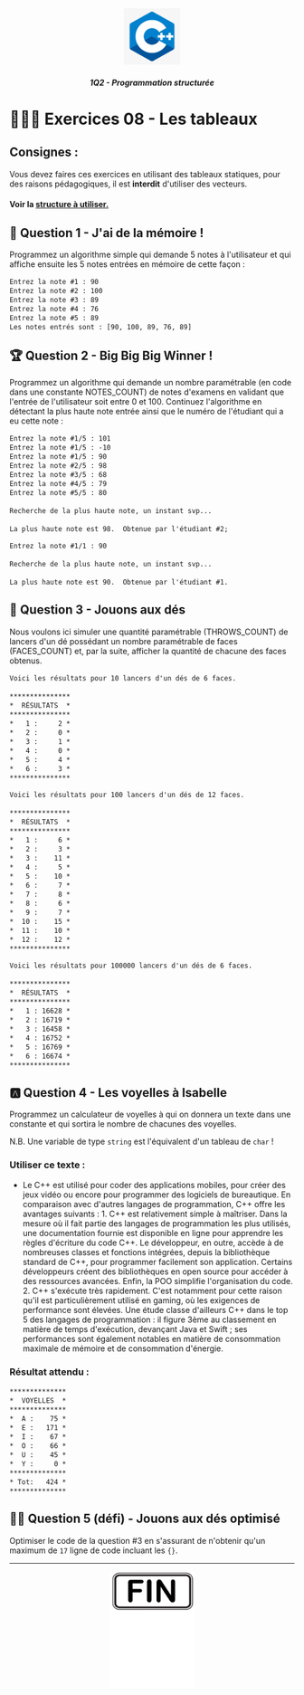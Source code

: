 <p align="Center"><img src="../_includes//logo.jpg" alt="drawing" width="100"/></p>
<h5 align="Center">1Q2 - Programmation structurée</h5>

# 🏋🏻‍♂️ Exercices 08 - Les tableaux
## Consignes :
Vous devez faires ces exercices en utilisant des tableaux statiques, pour des raisons pédagogiques, il est **interdit** d'utiliser des vecteurs.
#### Voir la [structure à utiliser.](../_includes/_rules.md)

## 📝 Question 1 - J'ai de la mémoire !
Programmez un algorithme simple qui demande 5 notes à l'utilisateur et qui affiche ensuite les 5 notes entrées en mémoire de cette façon :
```plaintext
Entrez la note #1 : 90
Entrez la note #2 : 100
Entrez la note #3 : 89
Entrez la note #4 : 76
Entrez la note #5 : 89
Les notes entrés sont : [90, 100, 89, 76, 89]
```

## 🏆 Question 2 - Big Big Big Winner !
Programmez un algorithme qui demande un nombre paramétrable (en code dans une constante NOTES_COUNT) de notes d'examens en validant que l'entrée de l'utilisateur soit entre 0 et 100.  Continuez l'algorithme en détectant la plus haute note entrée ainsi que le numéro de l'étudiant qui a eu cette note :
```plaintext
Entrez la note #1/5 : 101
Entrez la note #1/5 : -10
Entrez la note #1/5 : 90
Entrez la note #2/5 : 98
Entrez la note #3/5 : 68
Entrez la note #4/5 : 79
Entrez la note #5/5 : 80

Recherche de la plus haute note, un instant svp...

La plus haute note est 98.  Obtenue par l'étudiant #2;
```
```plaintext
Entrez la note #1/1 : 90

Recherche de la plus haute note, un instant svp...

La plus haute note est 90.  Obtenue par l'étudiant #1.
```

## 🎲 Question 3 - Jouons aux dés
Nous voulons ici simuler une quantité paramétrable (THROWS_COUNT) de lancers d'un dé possédant un nombre paramétrable de faces (FACES_COUNT) et, par la suite, afficher la quantité de chacune des faces obtenus.

```plaintext
Voici les résultats pour 10 lancers d'un dés de 6 faces.

***************
*  RÉSULTATS  *
***************
*   1 :     2 *
*   2 :     0 *
*   3 :     1 *
*   4 :     0 *
*   5 :     4 *
*   6 :     3 *
***************
```
```plaintext
Voici les résultats pour 100 lancers d'un dés de 12 faces.

***************
*  RÉSULTATS  *
***************
*   1 :     6 *
*   2 :     3 *
*   3 :    11 *
*   4 :     5 *
*   5 :    10 *
*   6 :     7 *
*   7 :     8 *
*   8 :     6 *
*   9 :     7 *
*  10 :    15 *
*  11 :    10 *
*  12 :    12 *
***************
```
```plaintext
Voici les résultats pour 100000 lancers d'un dés de 6 faces.

***************
*  RÉSULTATS  *
***************
*   1 : 16628 *
*   2 : 16719 *
*   3 : 16458 *
*   4 : 16752 *
*   5 : 16769 *
*   6 : 16674 *
***************
```
## 🅰️ Question 4 - Les voyelles à Isabelle
Programmez un calculateur de voyelles à qui on donnera un texte dans une constante et qui sortira le nombre de chacunes des voyelles.

N.B. Une variable de type `string` est l'équivalent d'un tableau de `char` !
### Utiliser ce texte :
- Le C++ est utilisé pour coder des applications mobiles, pour créer des jeux vidéo ou encore pour programmer des logiciels de bureautique. En comparaison avec d'autres langages de programmation, C++ offre les avantages suivants : 1. C++ est relativement simple à maîtriser. Dans la mesure où il fait partie des langages de programmation les plus utilisés, une documentation fournie est disponible en ligne pour apprendre les règles d'écriture du code C++. Le développeur, en outre, accède à de nombreuses classes et fonctions intégrées, depuis la bibliothèque standard de C++, pour programmer facilement son application. Certains développeurs créent des bibliothèques en open source pour accéder à des ressources avancées. Enfin, la POO simplifie l'organisation du code. 2. C++ s'exécute très rapidement. C'est notamment pour cette raison qu'il est particulièrement utilisé en gaming, où les exigences de performance sont élevées. Une étude classe d'ailleurs C++ dans le top 5 des langages de programmation : il figure 3ème au classement en matière de temps d'exécution, devançant Java et Swift ; ses performances sont également notables en matière de consommation maximale de mémoire et de consommation d'énergie.
### Résultat attendu :
```plaintext
**************
*  VOYELLES  *
**************
*  A :    75 *
*  E :   171 *
*  I :    67 *
*  O :    66 *
*  U :    45 *
*  Y :     0 *
**************
* Tot:   424 *
**************
```

## 🎲🎲 Question 5 (défi) - Jouons aux dés optimisé
Optimiser le code de la question #3 en s'assurant de n'obtenir qu'un maximum de `17` ligne de code incluant les `{}`.

<hr><p align="Center"><img src="../_includes/end.png" alt="drawing" width="150"/></p>